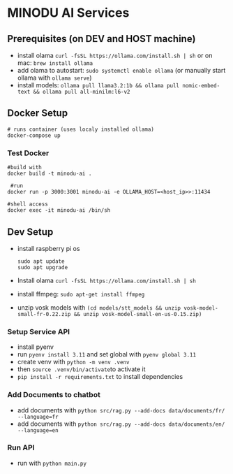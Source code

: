 # MINODU AI Services

## Prerequisites (on DEV and HOST machine)

* install olama `curl -fsSL https://ollama.com/install.sh | sh` or on mac: `brew install ollama`
* add olama to autostart: `sudo systemctl enable ollama` (or manually start ollama with `ollama serve`)
* install models: `ollama pull llama3.2:1b && ollama pull nomic-embed-text && ollama pull all-minilm:l6-v2`

## Docker Setup

```
# runs container (uses localy installed ollama)
docker-compose up
```

### Test Docker

```
#build with
docker build -t minodu-ai .

 #run
docker run -p 3000:3001 minodu-ai -e OLLAMA_HOST=<host_ip>>:11434

#shell access
docker exec -it minodu-ai /bin/sh
```


## Dev Setup

* install raspberry pi os

  ```
  sudo apt update
  sudo apt upgrade
  ```

* Install olama `curl -fsSL https://ollama.com/install.sh | sh`
* install ffmpeg: `sudo apt-get install ffmpeg`
* unzip vosk models with `(cd models/stt_models && unzip vosk-model-small-fr-0.22.zip && unzip vosk-model-small-en-us-0.15.zip)`

### Setup Service API

* install pyenv
* run `pyenv install 3.11` and set global with `pyenv global 3.11`
* create venv with `python -m venv .venv`
* then `source .venv/bin/activate`to activate it
* `pip install -r requirements.txt`  to install dependencies

### Add Documents to chatbot

* add documents with `python src/rag.py --add-docs data/documents/fr/ --language=fr`
* add documents with `python src/rag.py --add-docs data/documents/en/ --language=en`

### Run API

* run with `python main.py`




